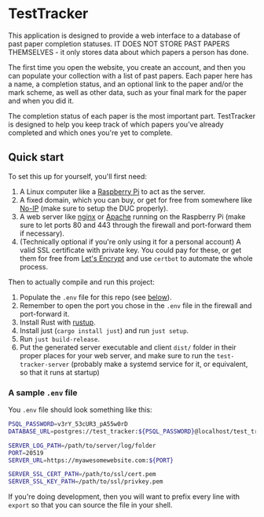 # TestTracker

This application is designed to provide a web interface to a database of past paper completion
statuses. IT DOES NOT STORE PAST PAPERS THEMSELVES - it only stores data about which papers a
person has done.

The first time you open the website, you create an account, and then you can populate your
collection with a list of past papers. Each paper here has a name, a completion status, and an
optional link to the paper and/or the mark scheme, as well as other data, such as your final mark
for the paper and when you did it.

The completion status of each paper is the most important part. TestTracker is designed to help you
keep track of which papers you've already completed and which ones you're yet to complete.

## Quick start

To set this up for yourself, you'll first need:
1. A Linux computer like a [Raspberry Pi](https://www.raspberrypi.com/) to act as the server.
1. A fixed domain, which you can buy, or get for free from somewhere like
   [No-IP](https://www.noip.com/) (make sure to setup the DUC properly).
1. A web server like [nginx](https://nginx.org/en/) or [Apache](https://httpd.apache.org/) running
   on the Raspberry Pi (make sure to let ports 80 and 443 through the firewall and port-forward
   them if necessary).
1. (Technically optional if you're only using it for a personal account) A valid SSL certificate
   with private key. You could pay for these, or get them for free from [Let's
   Encrypt](https://letsencrypt.org/) and use `certbot` to automate the whole process.

Then to actually compile and run this project:
1. Populate the `.env` file for this repo (see [below](#a-sample-.env-file)).
1. Remember to open the port you chose in the `.env` file in the firewall and port-forward it.
1. Install Rust with [rustup](https://rustup.rs/).
1. Install just (`cargo install just`) and run `just setup`.
1. Run `just build-release`.
1. Put the generated server executable and client `dist/` folder in their proper places for your
   web server, and make sure to run the `test-tracker-server` (probably make a systemd service for
   it, or equivalent, so that it runs at startup)

### A sample `.env` file

You `.env` file should look something like this:
```bash
PSQL_PASSWORD=v3rY_53cUR3_pA55w0rD
DATABASE_URL=postgres://test_tracker:${PSQL_PASSWORD}@localhost/test_tracker

SERVER_LOG_PATH=/path/to/server/log/folder
PORT=20519
SERVER_URL=https://myawesomewebsite.com:${PORT}

SERVER_SSL_CERT_PATH=/path/to/ssl/cert.pem
SERVER_SSL_KEY_PATH=/path/to/ssl/privkey.pem
```

If you're doing development, then you will want to prefix every line with `export` so that you can
source the file in your shell.
